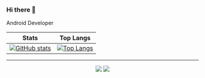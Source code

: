 ### Hi there 👋

Android Developer

| Stats | Top Langs |
| ------|:---------:|
| [![GitHub stats](https://github-readme-stats.vercel.app/api?username=sun5066)](https://github.com/anuraghazra/github-readme-stats) | [![Top Langs](https://github-readme-stats.vercel.app/api/top-langs/?username=sun5066&langs_count=10)](https://github.com/anuraghazra/github-readme-stats) |

---
<p align="center" style="max-width: 100%;">
  <a href="https://sun5066.github.io"><img src="https://img.shields.io/badge/Blog-Sun%20Blog-yellow"/></a>
  <a href="#"><img src="https://img.shields.io/badge/Company-YEOBOYA-pink"/></a>
</p>
